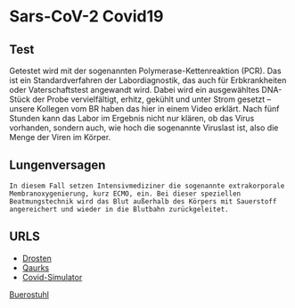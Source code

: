 # Sars-CoV-2 Covid19

## Test
 Getestet wird mit der sogenannten Polymerase-Kettenreaktion (PCR). Das ist ein Standardverfahren der Labordiagnostik, das auch für Erbkrankheiten oder Vaterschaftstest angewandt wird. Dabei wird ein ausgewähltes DNA-Stück der Probe vervielfältigt, erhitz, gekühlt und unter Strom gesetzt – unsere Kollegen vom BR haben das hier in einem Video erklärt. Nach fünf Stunden kann das Labor im Ergebnis nicht nur klären, ob das Virus vorhanden, sondern auch, wie hoch die sogenannte Viruslast ist, also die Menge der Viren im Körper. 

## Lungenversagen
    In diesem Fall setzen Intensivmediziner die sogenannte extrakorporale Membranoxygenierung, kurz ECMO, ein. Bei dieser speziellen Beatmungstechnik wird das Blut außerhalb des Körpers mit Sauerstoff angereichert und wieder in die Blutbahn zurückgeleitet.

## URLS
* [Drosten](https://audiothek.ardmediathek.de/programsets/72451786)
* [Qaurks](https://www.quarks.de/gesellschaft/wissenschaft/darum-ist-die-corona-pandemie-nicht-in-wenigen-wochen-vorbei/)
* [Covid-Simulator](http://covidsim.eu/)


[Buerostuhl](https://www.buerostuhl24.com/SPEKTRE-Stoff-Profi-Buerostuhl.html)


